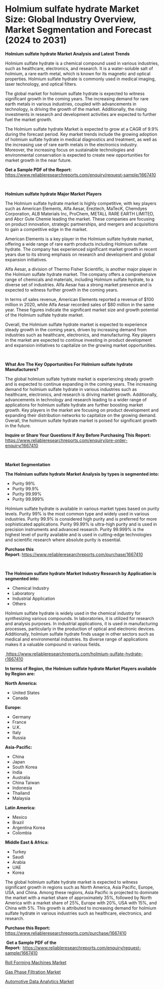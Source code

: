 <p><h1>Holmium sulfate hydrate Market Size: Global Industry Overview, Market Segmentation and Forecast (2024 to 2031)</h1></p><p><strong>Holmium sulfate hydrate Market Analysis and Latest Trends</strong></p>
<p><p>Holmium sulfate hydrate is a chemical compound used in various industries, such as healthcare, electronics, and research. It is a water-soluble salt of holmium, a rare earth metal, which is known for its magnetic and optical properties. Holmium sulfate hydrate is commonly used in medical imaging, laser technology, and optical filters.</p><p>The global market for holmium sulfate hydrate is expected to witness significant growth in the coming years. The increasing demand for rare earth metals in various industries, coupled with advancements in technology, is driving the growth of the market. Additionally, the rising investments in research and development activities are expected to further fuel the market growth.</p><p>The Holmium sulfate hydrate Market is expected to grow at a CAGR of 9.9% during the forecast period. Key market trends include the growing adoption of holmium sulfate hydrate in medical diagnostics and treatment, as well as the increasing use of rare earth metals in the electronics industry. Moreover, the increasing focus on sustainable technologies and environmental conservation is expected to create new opportunities for market growth in the near future.</p></p>
<p><strong>Get a Sample PDF of the Report:&nbsp;</strong> <a href="https://www.reliableresearchreports.com/enquiry/request-sample/1667410">https://www.reliableresearchreports.com/enquiry/request-sample/1667410</a></p>
<p>&nbsp;</p>
<p><strong>Holmium sulfate hydrate Major Market Players</strong></p>
<p><p>The Holmium sulfate hydrate market is highly competitive, with key players such as American Elements, Alfa Aesar, Ereztech, MaTecK, Chemdyes Corporation, ALB Materials Inc, ProChem, METALL RARE EARTH LIMITED, and Abcr Gute Chemie leading the market. These companies are focusing on product innovation, strategic partnerships, and mergers and acquisitions to gain a competitive edge in the market.</p><p>American Elements is a key player in the Holmium sulfate hydrate market, offering a wide range of rare earth products including Holmium sulfate hydrate. The company has experienced significant market growth in recent years due to its strong emphasis on research and development and global expansion initiatives.</p><p>Alfa Aesar, a division of Thermo Fisher Scientific, is another major player in the Holmium sulfate hydrate market. The company offers a comprehensive range of chemicals and materials, including Holmium sulfate hydrate, to a diverse set of industries. Alfa Aesar has a strong market presence and is expected to witness further growth in the coming years.</p><p>In terms of sales revenue, American Elements reported a revenue of $100 million in 2020, while Alfa Aesar recorded sales of $80 million in the same year. These figures indicate the significant market size and growth potential of the Holmium sulfate hydrate market.</p><p>Overall, the Holmium sulfate hydrate market is expected to experience steady growth in the coming years, driven by increasing demand from industries such as healthcare, electronics, and manufacturing. Key players in the market are expected to continue investing in product development and expansion initiatives to capitalize on the growing market opportunities.</p></p>
<p>&nbsp;</p>
<p><strong>What Are The Key Opportunities For Holmium sulfate hydrate Manufacturers?</strong></p>
<p><p>The global holmium sulfate hydrate market is experiencing steady growth and is expected to continue expanding in the coming years. The increasing demand for holmium sulfate hydrate in various industries such as healthcare, electronics, and research is driving market growth. Additionally, advancements in technology and research leading to a wider range of applications for holmium sulfate hydrate are further boosting market growth. Key players in the market are focusing on product development and expanding their distribution networks to capitalize on the growing demand. Overall, the holmium sulfate hydrate market is poised for significant growth in the future.</p></p>
<p><strong>Inquire or Share Your Questions If Any Before Purchasing This Report:</strong> <a href="https://www.reliableresearchreports.com/enquiry/pre-order-enquiry/1667410">https://www.reliableresearchreports.com/enquiry/pre-order-enquiry/1667410</a></p>
<p>&nbsp;</p>
<p><strong>Market Segmentation</strong></p>
<p><strong>The Holmium sulfate hydrate Market Analysis by types is segmented into:</strong></p>
<p><ul><li>Purity 99%</li><li>Purity 99.9%</li><li>Purity 99.99%</li><li>Purity 99.999%</li></ul></p>
<p><p>Holmium sulfate hydrate is available in various market types based on purity levels. Purity 99% is the most common type and widely used in various industries. Purity 99.9% is considered high purity and is preferred for more sophisticated applications. Purity 99.99% is ultra-high purity and is used in precision instruments and advanced research. Purity 99.999% is the highest level of purity available and is used in cutting-edge technologies and scientific research where absolute purity is essential.</p></p>
<p><strong>Purchase this Report:&nbsp;</strong><a href="https://www.reliableresearchreports.com/purchase/1667410">https://www.reliableresearchreports.com/purchase/1667410</a></p>
<p>&nbsp;</p>
<p><strong>The Holmium sulfate hydrate Market Industry Research by Application is segmented into:</strong></p>
<p><ul><li>Chemical Industry</li><li>Laboratory</li><li>Industrial Application</li><li>Others</li></ul></p>
<p><p>Holmium sulfate hydrate is widely used in the chemical industry for synthesizing various compounds. In laboratories, it is utilized for research and analysis purposes. In industrial applications, it is used in manufacturing processes, particularly in the production of optical and electronic devices. Additionally, holmium sulfate hydrate finds usage in other sectors such as medical and environmental industries. Its diverse range of applications makes it a valuable compound in various fields.</p></p>
<p><a href="https://www.reliableresearchreports.com/holmium-sulfate-hydrate-r1667410">&nbsp;https://www.reliableresearchreports.com/holmium-sulfate-hydrate-r1667410</a></p>
<p><strong>In terms of Region, the Holmium sulfate hydrate Market Players available by Region are:</strong></p>
<p>
    <p> <strong> North America: </strong>
        <ul>
            <li>United States</li>
            <li>Canada</li>
        </ul>
        </p> 
    <p> <strong> Europe: </strong>
        <ul>
            <li>Germany</li>
            <li>France</li>
            <li>U.K.</li>
            <li>Italy</li>
            <li>Russia</li>
        </ul>
        </p> 
    <p> <strong> Asia-Pacific: </strong>
        <ul>
            <li>China</li>
            <li>Japan</li>
            <li>South Korea</li>
            <li>India</li>
            <li>Australia</li>
            <li>China Taiwan</li>
            <li>Indonesia</li>
            <li>Thailand</li>
            <li>Malaysia</li>
        </ul>
        </p> 
    <p> <strong> Latin America: </strong>
        <ul>
            <li>Mexico</li>
            <li>Brazil</li>
            <li>Argentina Korea</li>
            <li>Colombia</li>
        </ul>
        </p> 
    <p> <strong> Middle East & Africa: </strong>
        <ul>
            <li>Turkey</li>
            <li>Saudi</li>
            <li>Arabia</li>
            <li>UAE</li>
            <li>Korea</li>
        </ul>
    </p>
    </p>
<p><p>The global holmium sulfate hydrate market is expected to witness significant growth in regions such as North America, Asia Pacific, Europe, USA, and China. Among these regions, Asia Pacific is projected to dominate the market with a market share of approximately 35%, followed by North America with a market share of 25%, Europe with 20%, USA with 15%, and China with 5%. This growth is attributed to increasing demand for holmium sulfate hydrate in various industries such as healthcare, electronics, and research.</p></p>
<p><strong>Purchase this Report: </strong><a href="https://www.reliableresearchreports.com/purchase/1667410">https://www.reliableresearchreports.com/purchase/1667410</a></p>
<p>&nbsp;<strong>Get a Sample PDF of the Report:&nbsp;&nbsp;</strong><a href="https://www.reliableresearchreports.com/enquiry/request-sample/1667410">https://www.reliableresearchreports.com/enquiry/request-sample/1667410</a></p>
<p><strong></strong></p>
<p><p><a href="https://www.linkedin.com/pulse/roll-forming-machines-market-key-successful-business-rjjoc">Roll Forming Machines Market</a></p><p><a href="https://www.linkedin.com/pulse/gas-phase-filtration-market-exploring-share-trends-future-cmcrc">Gas Phase Filtration Market</a></p><p><a href="https://www.linkedin.com/pulse/automotive-data-analytics-market-competitive-analysis-vcjze">Automotive Data Analytics Market</a></p></p>